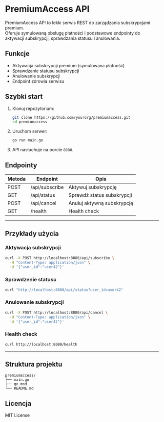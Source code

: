 # PremiumAccess API

PremiumAccess API to lekki serwis REST do zarządzania subskrypcjami premium.  
Oferuje symulowaną obsługę płatności i podstawowe endpointy do aktywacji subskrypcji, sprawdzania statusu i anulowania.

## Funkcje

- Aktywacja subskrypcji premium (symulowana płatność)
- Sprawdzanie statusu subskrypcji
- Anulowanie subskrypcji
- Endpoint zdrowia serwisu

## Szybki start

1. Klonuj repozytorium:
    ```sh
    git clone https://github.com/yourorg/premiumaccess.git
    cd premiumaccess
    ```

2. Uruchom serwer:
    ```sh
    go run main.go
    ```

3. API nasłuchuje na porcie `8080`.

## Endpointy

| Metoda | Endpoint           | Opis                           |
|--------|--------------------|--------------------------------|
| POST   | /api/subscribe     | Aktywuj subskrypcję            |
| GET    | /api/status        | Sprawdź status subskrypcji     |
| POST   | /api/cancel        | Anuluj aktywną subskrypcję     |
| GET    | /health            | Health check                   |

---

## Przykłady użycia

### Aktywacja subskrypcji

```sh
curl -X POST http://localhost:8080/api/subscribe \
  -H "Content-Type: application/json" \
  -d '{"user_id":"user42"}'
```

### Sprawdzenie statusu

```sh
curl "http://localhost:8080/api/status?user_id=user42"
```

### Anulowanie subskrypcji

```sh
curl -X POST http://localhost:8080/api/cancel \
  -H "Content-Type: application/json" \
  -d '{"user_id":"user42"}'
```

### Health check

```sh
curl http://localhost:8080/health
```

---

## Struktura projektu

```
premiumaccess/
├── main.go
├── go.mod
└── README.md
```

## Licencja

MIT License
